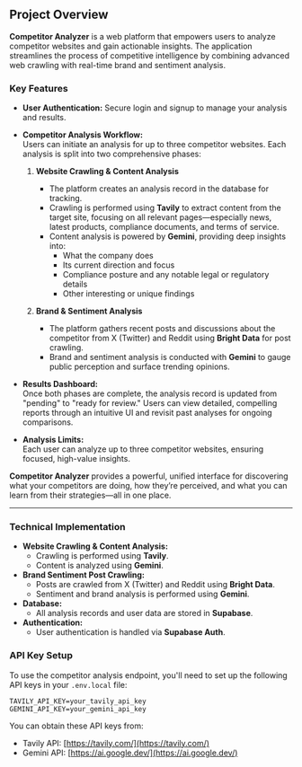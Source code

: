 ## Project Overview

**Competitor Analyzer** is a web platform that empowers users to analyze competitor websites and gain actionable insights. The application streamlines the process of competitive intelligence by combining advanced web crawling with real-time brand and sentiment analysis.

### Key Features

- **User Authentication:** Secure login and signup to manage your analysis and results.
- **Competitor Analysis Workflow:**  
  Users can initiate an analysis for up to three competitor websites. Each analysis is split into two comprehensive phases:

  1. **Website Crawling & Content Analysis**

     - The platform creates an analysis record in the database for tracking.
     - Crawling is performed using **Tavily** to extract content from the target site, focusing on all relevant pages—especially news, latest products, compliance documents, and terms of service.
     - Content analysis is powered by **Gemini**, providing deep insights into:
       - What the company does
       - Its current direction and focus
       - Compliance posture and any notable legal or regulatory details
       - Other interesting or unique findings

  2. **Brand & Sentiment Analysis**
     - The platform gathers recent posts and discussions about the competitor from X (Twitter) and Reddit using **Bright Data** for post crawling.
     - Brand and sentiment analysis is conducted with **Gemini** to gauge public perception and surface trending opinions.

- **Results Dashboard:**  
  Once both phases are complete, the analysis record is updated from "pending" to "ready for review." Users can view detailed, compelling reports through an intuitive UI and revisit past analyses for ongoing comparisons.

- **Analysis Limits:**  
  Each user can analyze up to three competitor websites, ensuring focused, high-value insights.

**Competitor Analyzer** provides a powerful, unified interface for discovering what your competitors are doing, how they’re perceived, and what you can learn from their strategies—all in one place.

---

### Technical Implementation

- **Website Crawling & Content Analysis:**
  - Crawling is performed using **Tavily**.
  - Content is analyzed using **Gemini**.
- **Brand Sentiment Post Crawling:**
  - Posts are crawled from X (Twitter) and Reddit using **Bright Data**.
  - Sentiment and brand analysis is performed using **Gemini**.
- **Database:**
  - All analysis records and user data are stored in **Supabase**.
- **Authentication:**
  - User authentication is handled via **Supabase Auth**.

### API Key Setup

To use the competitor analysis endpoint, you'll need to set up the following API keys in your `.env.local` file:

```
TAVILY_API_KEY=your_tavily_api_key
GEMINI_API_KEY=your_gemini_api_key
```

You can obtain these API keys from:
- Tavily API: [https://tavily.com/](https://tavily.com/)
- Gemini API: [https://ai.google.dev/](https://ai.google.dev/)
